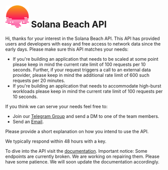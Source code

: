 # <img src="solanabeach.svg" height="70px"> Solana Beach API

Hi, thanks for your interest in the Solana Beach API.
This API has provided users and developers with easy and free access to network data since the early days.
Please make sure this API matches your needs:
- If you're building an application that needs to be scaled at some point please keep in mind the current rate limit of 100 requests per 10 seconds. Further, if your request triggers a call to an external data provider, please keep in mind the additional rate limit of 600 such requests per 20 minutes.
- If you're building an application that needs to accommodate high-burst workloads please keep in mind the current rate limit of 100 requests per 10 seconds.

If you think we can serve your needs feel free to: 
- Join our [Telegram Group](https://t.me/+UW04VHylcMdlZmUy) and send a DM to one of the team members.
- Send an [Email](mailto:admin@cryptotech-munich.com). 

Please provide a short explanation on how you intend to use the API.

We typically respond within 48 hours with a key.

To dive into the API visit the [documentation](https://app.swaggerhub.com/apis-docs/V2261/solanabeach-backend_api/0.0.1). Important notice: Some endpoints are currently broken. We are working on repairing them. Please have some patience. We will soon update the documentation accordingly.
